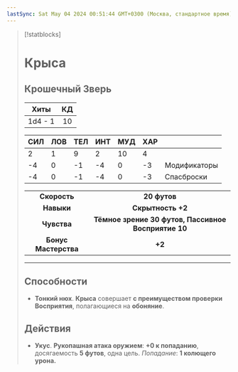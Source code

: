 ```yaml
---
lastSync: Sat May 04 2024 00:51:44 GMT+0300 (Москва, стандартное время)
---
```

> [!statblocks]
> # Крыса
>Крошечный Зверь 
>---
>| Хиты | КД |
>| :---: | :---: |
>| 1d4 - 1 | 10 |
>
>| **СИЛ** | **ЛОВ** | **ТЕЛ** | **ИНТ** | **МУД** | **ХАР** | |
>| ------ | ------- | ------ | ------ | ------- | ------ | ------ |
>| 2 | 1 | 9 | 2 | 10 | 4 | |
>| -4 | 0 | -1 | -4 | 0 | -3 | Модификаторы |
>| -4 | 0 | -1 | -4 | 0 | -3 | Спасброски |
>
>| | |
>| :---: | :---: |
>| **Скорость** | **20 футов** |
>| **Навыки** | **Скрытность +2** |
>| **Чувства** | **Тёмное зрение 30 футов, Пассивное Восприятие 10** |
>| **Бонус Мастерства** | **+2** |
>---
>## Способности
>- **Тонкий нюх**. **Крыса** совершает **с преимуществом проверки Восприятия**, полагающиеся на **обоняние**.
> ## Действия
>- **Укус**. **Рукопашная атака оружием**: **+0 к попаданию**, досягаемость **5 футов**, одна цель. _Попадание_: **1 колющего урона.**